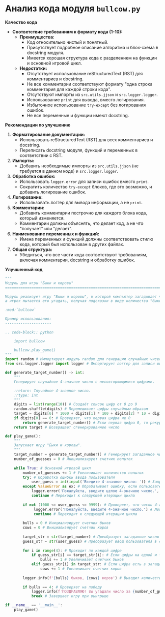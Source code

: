 # Анализ кода модуля `bullcow.py`

**Качество кода**
- **Соответствие требованиям к формату кода (1-10):**
    - **Преимущества:**
        - Код относительно чистый и понятный.
        - Присутствует подробное описание алгоритма и блок-схема в docstring модуля.
        - Имеется хорошая структура кода с разделением на функции и основной игровой цикл.
    - **Недостатки:**
        -  Отсутствует использование reStructuredText (RST) для комментариев и docstring.
        - Не все комментарии соответствуют формату "одна строка комментария для каждой строки кода".
        -  Отсутствуют импорты из `src.utils.jjson` и `src.logger.logger`.
        - Использование `print` для вывода, вместо логирования.
        - Избыточное использование `try-except` без логирования ошибок.
        - Не все переменные и функции имеют docstring.

**Рекомендации по улучшению**

1.  **Форматирование документации:**
    -  Использовать reStructuredText (RST) для всех комментариев и docstring.
    -  Переписать docstring модуля, функций и переменных в соответствии с RST.
2.  **Импорты:**
    -  Добавить необходимые импорты из `src.utils.jjson` (не требуется в данном коде) и `src.logger.logger`.
3.  **Обработка ошибок:**
    -   Использовать `logger.error` для записи ошибок вместо `print`.
    -   Сократить количество `try-except` блоков, где это возможно, и добавить логирование ошибок.
4.  **Логирование:**
    - Использовать логгер для вывода информации, а не `print`.
5.  **Комментарии:**
    -  Добавить комментарии построчно для каждого блока кода, который изменяется.
    -  Комментарии должны объяснять, что делает код, а не что "получает" или "делает".
6.  **Наименование переменных и функций:**
    - Имена переменных и функций должны соответствовать стилю кода, который был использован в других файлах.
7.  **Общая структура:**
    -  Убедиться, что все части кода соответствуют требованиям, включая комментарии, docstring и обработку ошибок.

**Улучшенный код**

```python
"""
Модуль для игры "Быки и коровы"
=========================================================================================

Модуль реализует игру "Быки и коровы", в которой компьютер загадывает четырехзначное число,
а игрок пытается его угадать, получая подсказки в виде количества "быков" и "коров".

:mod:`bullcow`

Пример использования:
---------------------

.. code-block:: python

    import bullcow

    bullcow.play_game()
"""
import random # Импортирует модуль random для генерации случайных чисел
from src.logger.logger import logger # Импортирует логгер для записи ошибок

def generate_target_number() -> int:
    """
    Генерирует случайное 4-значное число с неповторяющимися цифрами.

    :return: Случайное 4-значное число.
    :rtype: int
    """
    digits = list(range(10)) # Создаёт список цифр от 0 до 9
    random.shuffle(digits) # Перемешивает цифры случайным образом
    target = digits[0] * 1000 + digits[1] * 100 + digits[2] * 10 + digits[3] # Собирает 4-х значное число из случайных цифр
    if digits[0] == 0: # Проверяет, что первая цифра не 0
        return generate_target_number() # Если первая цифра 0, то рекурсивно вызывает функцию
    return target # Возвращает сгенерированное число

def play_game():
    """
    Запускает игру "Быки и коровы".
    """
    target_number = generate_target_number() # Генерирует загаданное число
    number_of_guesses = 0 # Инициализирует счетчик попыток
    
    while True: # Основной игровой цикл
        number_of_guesses += 1 # Увеличивает количество попыток
        try: # Обработка ошибки ввода пользователя
            user_guess = int(input('Введите 4-значное число: ')) # Запрашивает ввод числа у пользователя
        except ValueError as ex: # Обрабатывает ошибку, если пользователь ввел не число
            logger.error('Пожалуйста, введите целое 4-значное число.', ex) # Логирует ошибку
            continue # Переходит к следующей итерации цикла
        
        if not (1000 <= user_guess <= 9999): # Проверяет, что число 4-х значное
             logger.error('Пожалуйста, введите 4-значное число.') # Логирует ошибку
             continue # Переходит к следующей итерации цикла
        
        bulls = 0 # Инициализирует счетчик быков
        cows = 0 # Инициализирует счетчик коров
        
        target_str = str(target_number) # Преобразует загаданное число в строку
        guess_str = str(user_guess) # Преобразует ввод пользователя в строку
        
        for i in range(4): # Проходит по каждой цифре
            if guess_str[i] == target_str[i]: # Если цифры на одной и той же позиции совпадают, это "бык"
                bulls += 1 # Увеличивает счетчик быков
            elif guess_str[i] in target_str: # Если цифра есть в загаданном числе, но не на той же позиции, это "корова"
                cows += 1 # Увеличивает счетчик коров
                
        logger.info(f'{bulls} быков, {cows} коров') # Выводит количество быков и коров
        
        if bulls == 4: # Проверяет на победу
            logger.info(f'ПОЗДРАВЛЯЮ! Вы угадали число за {number_of_guesses} попыток!') # Выводит сообщение о победе
            break # Завершает игру при выигрыше

if __name__ == '__main__':
    play_game()
```